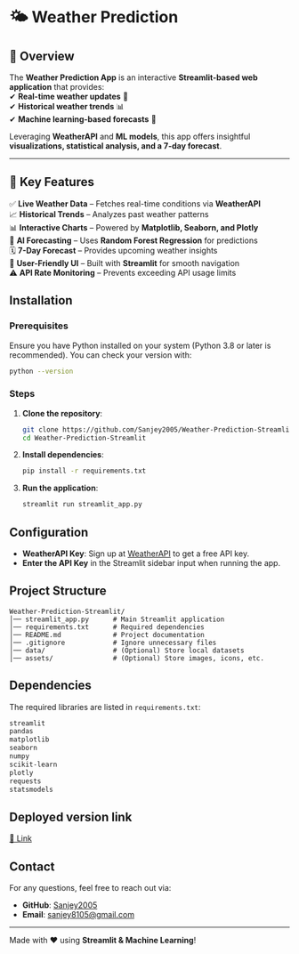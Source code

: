 # 🌤️ **Weather Prediction**  

## 🌟 Overview  
The **Weather Prediction App** is an interactive **Streamlit-based web application** that provides:  
✔ **Real-time weather updates** 📡  
✔ **Historical weather trends** 📊  
✔ **Machine learning-based forecasts** 🤖  

Leveraging **WeatherAPI** and **ML models**, this app offers insightful **visualizations, statistical analysis, and a 7-day forecast**.

---

## 🚀 Key Features  
✅ **Live Weather Data** – Fetches real-time conditions via **WeatherAPI**  
📈 **Historical Trends** – Analyzes past weather patterns  
📊 **Interactive Charts** – Powered by **Matplotlib, Seaborn, and Plotly**  
🔮 **AI Forecasting** – Uses **Random Forest Regression** for predictions  
🗓️ **7-Day Forecast** – Provides upcoming weather insights  
🎨 **User-Friendly UI** – Built with **Streamlit** for smooth navigation  
⚠ **API Rate Monitoring** – Prevents exceeding API usage limits

## Installation

### Prerequisites
Ensure you have Python installed on your system (Python 3.8 or later is recommended). You can check your version with:
```sh
python --version
```

### Steps
1. **Clone the repository**:
   ```sh
   git clone https://github.com/Sanjey2005/Weather-Prediction-Streamlit.git
   cd Weather-Prediction-Streamlit
   ```
2. **Install dependencies**:
   ```sh
   pip install -r requirements.txt
   ```
3. **Run the application**:
   ```sh
   streamlit run streamlit_app.py
   ```

## Configuration
- **WeatherAPI Key**: Sign up at [WeatherAPI](https://www.weatherapi.com/) to get a free API key.
- **Enter the API Key** in the Streamlit sidebar input when running the app.

## Project Structure
```
Weather-Prediction-Streamlit/
│── streamlit_app.py      # Main Streamlit application
│── requirements.txt      # Required dependencies
│── README.md             # Project documentation
│── .gitignore            # Ignore unnecessary files
│── data/                 # (Optional) Store local datasets
│── assets/               # (Optional) Store images, icons, etc.
```

## Dependencies
The required libraries are listed in `requirements.txt`:
```txt
streamlit
pandas
matplotlib
seaborn
numpy
scikit-learn
plotly
requests
statsmodels
```

## Deployed version link

[🔗  Link](https://weather-prediction-app-tzs9mrfzimtenjzczafs9r.streamlit.app/)

## Contact
For any questions, feel free to reach out via:
- **GitHub**: [Sanjey2005](https://github.com/Sanjey2005)
- **Email**: sanjey8105@gmail.com

---
Made with ❤️ using **Streamlit & Machine Learning**!
```

